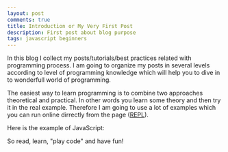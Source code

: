 ```yaml
---
layout: post
comments: true
title: Introduction or My Very First Post
description: First post about blog purpose
tags: javascript beginners
---
```


In this blog I collect my posts/tutorials/best practices related with programming process. I am going to organize my posts in several levels according to level of programming knowledge which will help you to dive in to wonderfull world of programming.

The easiest way to learn programming is to combine two approaches theoretical and practical. In other words you learn some theory and then try it in the real example. Therefore I am going to use a lot of examples which you can run online dirrectly from the page ([REPL](https://en.wikipedia.org/wiki/Read%E2%80%93eval%E2%80%93print_loop)).

Here is the example of JavaScript:
<script async src="//jsfiddle.net/alexbezverkhniy/7LL9w1yk/1/embed/js,result/"></script>

So read, learn, "play code" and have fun!


